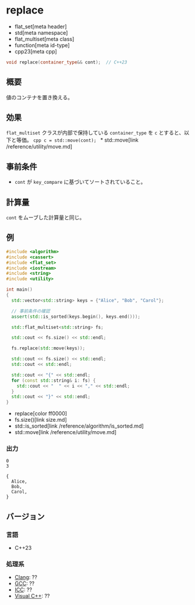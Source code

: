 # replace
* flat_set[meta header]
* std[meta namespace]
* flat_multiset[meta class]
* function[meta id-type]
* cpp23[meta cpp]

```cpp
void replace(container_type&& cont);  // C++23
```

## 概要
値のコンテナを置き換える。


## 効果
`flat_multiset` クラスが内部で保持している `container_type` を `c` とすると、以下と等価。
    ```cpp
    c = std::move(cont);
    ```
    * std::move[link /reference/utility/move.md]


## 事前条件
- `cont` が `key_compare` に基づいてソートされていること。


## 計算量
`cont` をムーブした計算量と同じ。


## 例
```cpp example
#include <algorithm>
#include <cassert>
#include <flat_set>
#include <iostream>
#include <string>
#include <utility>

int main()
{
  std::vector<std::string> keys = {"Alice", "Bob", "Carol"};

  // 事前条件の確認
  assert(std::is_sorted(keys.begin(), keys.end()));

  std::flat_multiset<std::string> fs;

  std::cout << fs.size() << std::endl;

  fs.replace(std::move(keys));

  std::cout << fs.size() << std::endl;
  std::cout << std::endl;

  std::cout << "{" << std::endl;
  for (const std::string& i: fs) {
    std::cout << "  " << i << "," << std::endl;
  }
  std::cout << "}" << std::endl;
}
```
* replace[color ff0000]
* fs.size()[link size.md]
* std::is_sorted[link /reference/algorithm/is_sorted.md]
* std::move[link /reference/utility/move.md]

### 出力
```
0
3

{
  Alice,
  Bob,
  Carol,
}
```


## バージョン
### 言語
- C++23

### 処理系
- [Clang](/implementation.md#clang): ??
- [GCC](/implementation.md#gcc): ??
- [ICC](/implementation.md#icc): ??
- [Visual C++](/implementation.md#visual_cpp): ??
